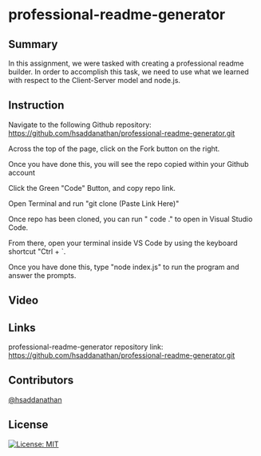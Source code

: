 # professional-readme-generator

## Summary
In this assignment, we were tasked with creating a professional readme builder. In order to accomplish this task, we need to use what we learned with respect to the Client-Server model and node.js. 

## Instruction

Navigate to the following Github repository:
    https://github.com/hsaddanathan/professional-readme-generator.git

Across the top of the page, click on the Fork button on the right.

Once you have done this, you will see the repo copied within your Github account

Click the Green "Code" Button, and copy repo link. 

Open Terminal and run "git clone (Paste Link Here)"

Once repo has been cloned, you can run " code ." to open in Visual Studio Code. 

From there, open your terminal inside VS Code by using the keyboard shortcut "Ctrl + `. 

Once you have done this, type "node index.js" to run the program and answer the prompts.

## Video
<!-- ![Top of Page](assets/workday-scheduler-top.png)
Image shows the top of work day scheduler
![Bottom of page](assets/workday-scheduler-bottom.png)
Image shows the bottom of work day scheduler -->

## Links

professional-readme-generator repository link:
     https://github.com/hsaddanathan/professional-readme-generator.git


## Contributors 
[@hsaddanathan](https://github.com/hsaddanathan)

## License
[![License: MIT](https://img.shields.io/badge/License-MIT-yellow.svg)](https://opensource.org/licenses/MIT)